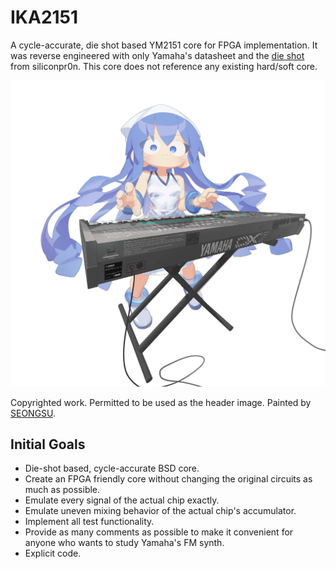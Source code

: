 # IKA2151
A cycle-accurate, die shot based YM2151 core for FPGA implementation. It was reverse engineered with only Yamaha's datasheet and the [die shot](https://siliconpr0n.org/archive/doku.php?id=mcmaster:yamaha:ym2151) from siliconpr0n. This core does not reference any existing hard/soft core.

<p align=center><img alt="header image" src="./resources/fmsynth_header.jpg" height="auto" width="640"></p>

Copyrighted work. Permitted to be used as the header image. Painted by [SEONGSU](https://twitter.com/seongsu_twit).

## Initial Goals
* Die-shot based, cycle-accurate BSD core. 
* Create an FPGA friendly core without changing the original circuits as much as possible.
* Emulate every signal of the actual chip exactly.
* Emulate uneven mixing behavior of the actual chip's accumulator.
* Implement all test functionality.
* Provide as many comments as possible to make it convenient for anyone who wants to study Yamaha's FM synth.
* Explicit code.
